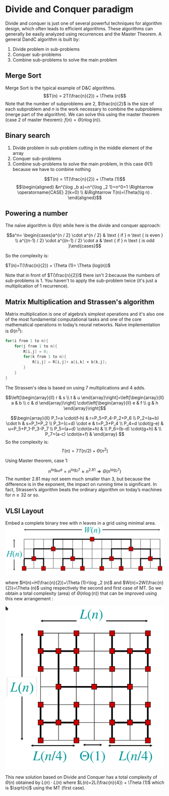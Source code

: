 # Divide and Conquer paradigm 

Divide and conquer is just one of several powerful techniques for algorithm design, which often leads to efficient algorithms. These algorithms can generally be easily analyzed using recurrences and the Master Theorem. 
A general DandC algorithm is built by:

1. Divide problem in sub-problems
2. Conquer sub-problems
3. Combine sub-problems to solve the main problem

## Merge Sort

Merge Sort is the typical example of D&C algorithms.  
$$T(n) = 2T(\frac{n}{2}) + \Theta (n)$$
Note that the number of subproblems are 2, $\frac{n}{2}$ is the size of each subproblem and $n$ is the work necessary to combine the subproblems (merge part of the algorithm). 
We can solve this using the master theorem (case 2 of master theorem): $f(n)=\Theta (n \log (n))$. 

## Binary search

1. Divide problem in sub-problem cutting in the middle element of the array
2. Conquer sub-problems
3. Combine sub-problems to solve the main problem, in this case $\Theta (1)$ because we have to combine nothing

$$T(n) = 1T(\frac{n}{2}) + \Theta (1)$$
$$\begin{aligned}
&n^{\log _b a}=n^{\log _2 1}=n^0=1 \Rightarrow \operatorname{CASE} 2(k=0) \\
&\Rightarrow T(n)=\Theta(\lg n) .
\end{aligned}$$

## Powering a number 

The naïve algorithm is $\Theta(n)$ while here is the divide and conquer approach:

$$a^n= \begin{cases}a^{n / 2} \cdot a^{n / 2} & \text { if } n \text { is even } \\ a^{(n-1) / 2} \cdot a^{(n-1) / 2} \cdot a & \text { if } n \text { is odd }\end{cases}$$

So the complexity is:

$T(n)=T(\frac{n}{2}) + \Theta (1)= \Theta (log(n))$

Note that in front of $T(\frac{n}{2})$ there isn't 2:because the numbers of sub-problems is 1. You haven't to apply the sub-problem twice (it's just a multiplication of 1 recurrence). 

## Matrix Multiplication and Strassen's algorithm 

Matrix multiplication is one of algebra’s simplest operations and it's also one of the most fundamental computational tasks and one of the core mathematical operations in today’s neural networks. Naïve implementation is $\Theta (n^3)$:

```` C
for(i from 1 to n){
	for(j from 1 to n){
		R[i,j] = 0;
		for(k from 1 to n){
			R[i,j] = R[i,j]+ a[i,k] × b[k,j];
		}
	}
}
````

The Strassen's idea is based on using 7 multiplications and 4 adds.

$$\left[\begin{array}{ll}
r & s \\
t & u
\end{array}\right]=\left[\begin{array}{ll}
a & b \\
c & d
\end{array}\right] \cdot\left[\begin{array}{ll}
e & f \\
g & h
\end{array}\right]$$

$$\begin{array}{ll}
P_1=a \cdot(f-h) & r=P_5+P_4-P_2+P_6 \\
P_2=(a+b) \cdot h & s=P_1+P_2 \\
P_3=(c+d) \cdot e & t=P_3+P_4 \\
P_4=d \cdot(g-e) & u=P_5+P_1-P_3-P_7 \\
P_5=(a+d) \cdot(e+h) & \\
P_6=(b-d) \cdot(g+h) & \\
P_7=(a-c) \cdot(e+f) &
\end{array}
$$
So the complexity is:
$$T(n)=7 T(n / 2)+\Theta (n^2)$$

Using Master theorem, case 1: 

$$n^{\log _{b a} a}=n^{\log _2 7} \approx n^{2.81} \Rightarrow \Theta\left(n^{\log_2 7}\right)$$ 
The number $2.81$ may not seem much smaller than 3, but because the difference is in the exponent, the impact on running time is significant. In fact, Strassen’s algorithm beats the ordinary algorithm on today’s machines for $n \ge 32$ or so.

## VLSI Layout

Embed a complete binary tree with $n$ leaves in a grid using minimal area.
![](Pasted%20image%2020221104160403.png)

where $H(n)=H(\frac{n}{2})+\Theta (1)=\log _2 (n)$  and $W(n)=2W(\frac{n}{2})=\Theta (n)$ using respectively the second and first case of MT. 
So we obtain a total complexity (area) of $\Theta ( n \log (n))$ that can be improved using this new arrangement :

![](Pasted%20image%2020221104161538.png)

This new solution based on Divide and Conquer has a total complexity of $\Theta (n)$ obtained by $L(n) \cdot L(n)$ where $L(n)=2L(\frac{n}{4}) + \Theta (1)$ which is $\sqrt{n}$ using the MT (first case). 


